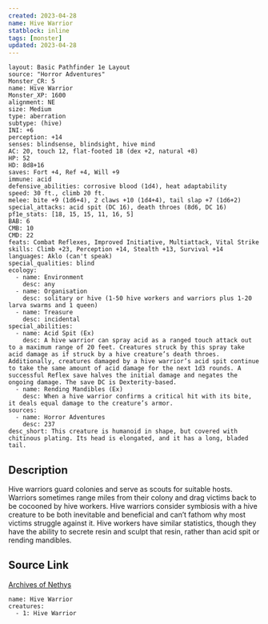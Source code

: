 ```yaml
---
created: 2023-04-28
name: Hive Warrior
statblock: inline
tags: [monster]
updated: 2023-04-28
---
```

```statblock
layout: Basic Pathfinder 1e Layout
source: "Horror Adventures"
Monster_CR: 5
name: Hive Warrior
Monster_XP: 1600
alignment: NE
size: Medium
type: aberration
subtype: (hive)
INI: +6
perception: +14
senses: blindsense, blindsight, hive mind
AC: 20, touch 12, flat-footed 18 (dex +2, natural +8)
HP: 52
HD: 8d8+16
saves: Fort +4, Ref +4, Will +9
immune: acid
defensive_abilities: corrosive blood (1d4), heat adaptability
speed: 30 ft., climb 20 ft.
melee: bite +9 (1d6+4), 2 claws +10 (1d4+4), tail slap +7 (1d6+2)
special_attacks: acid spit (DC 16), death throes (8d6, DC 16)
pf1e_stats: [18, 15, 15, 11, 16, 5]
BAB: 6
CMB: 10
CMD: 22
feats: Combat Reflexes, Improved Initiative, Multiattack, Vital Strike
skills: Climb +23, Perception +14, Stealth +13, Survival +14
languages: Aklo (can't speak)
special_qualities: blind
ecology:
  - name: Environment
    desc: any
  - name: Organisation
    desc: solitary or hive (1-50 hive workers and warriors plus 1-20 larva swarms and 1 queen)
  - name: Treasure
    desc: incidental
special_abilities:
  - name: Acid Spit (Ex)
    desc: A hive warrior can spray acid as a ranged touch attack out to a maximum range of 20 feet. Creatures struck by this spray take acid damage as if struck by a hive creature’s death throes. Additionally, creatures damaged by a hive warrior’s acid spit continue to take the same amount of acid damage for the next 1d3 rounds. A successful Reflex save halves the initial damage and negates the ongoing damage. The save DC is Dexterity-based.
  - name: Rending Mandibles (Ex)
    desc: When a hive warrior confirms a critical hit with its bite, it deals equal damage to the creature’s armor.
sources:
  - name: Horror Adventures
    desc: 237
desc_short: This creature is humanoid in shape, but covered with chitinous plating. Its head is elongated, and it has a long, bladed tail.
```
## Description
Hive warriors guard colonies and serve as scouts for suitable hosts. Warriors sometimes range miles from their colony and drag victims back to be cocooned by hive workers. Hive warriors consider symbiosis with a hive creature to be both inevitable and beneficial and can’t fathom why most victims struggle against it. Hive workers have similar statistics, though they have the ability to secrete resin and sculpt that resin, rather than acid spit or rending mandibles.
## Source Link
[Archives of Nethys](https://aonprd.com/MonsterDisplay.aspx?ItemName=Hive%20Warrior)
```encounter-table
name: Hive Warrior
creatures:
  - 1: Hive Warrior
```
